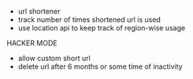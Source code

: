 * url shortener
* track number of times shortened url is used
* use location api to keep track of region-wise usage

HACKER MODE

* allow custom short url
* delete url after 6 months or some time of inactivity